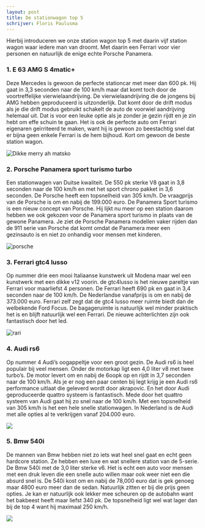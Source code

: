 ```yaml
---
layout: post
title: De stationwagon top 5
schrijver: Floris Paulusma
---
```

Hierbij introduceren we onze station wagon top 5 met daarin vijf station wagon waar iedere man van droomt. Met daarin een Ferrari voor vier personen en natuurlijk de enige echte Porsche Panamera.

### 1. E 63 AMG S 4matic+
Deze Mercedes is gewoon de perfecte stationcar met meer dan 600 pk. Hij gaat in 3,3 seconden naar de 100 km/h  maar dat komt toch door de voortreffelijke vierwielaandrijving. De vierwielaandrijving die de jongens bij AMG hebben geproduceerd is uitzonderlijk. Dat komt door de drift modus als je die drift modus gebruikt schakelt de auto de voorwiel aandrijving helemaal uit. Dat is voor een leuke optie als je zonder je gezin rijdt en je zin hebt om effe schuin te gaan. Het is ook de perfecte auto om Ferrari eigenaren geïrriteerd te maken, want hij is gewoon zo beestachtig snel dat er bijna geen enkele Ferrari is de hem bijhoud. Kort om gewoon de beste station wagon.

![Dikke merry ah matsko](http://images.car.bauercdn.com/pagefiles/69646/mercedese63estate_01.jpg)

### 2. Porsche Panamera sport turismo turbo
Een stationwagen van Duitse kwaliteit. De 550 pk sterke V8 gaat in 3,8 seconden naar de 100 km/h en met het sport chrono pakket in 3,6 seconden. De Porsche heeft een topsnelheid van 305 km/h. De vraagprijs van de Porsche is om en nabij de 199.000 euro. De Panamera Sport turismo is een nieuw concept van Porsche. Hij lijkt nu meer op een station daarom hebben we ook gekozen voor de Panamera sport turismo in plaats van de gewone Panamera. Je ziet de Porsche Panamera modellen vaker rijden dan de 911 serie van Porsche dat komt omdat de Panamera meer een gezinsauto is en niet zo onhandig voor mensen met kinderen.

![porsche](https://storage.googleapis.com/gtspirit/uploads/2017/07/Porsche-Panamera-Turbo-Sport-Turismo-23.jpg)

### 3. Ferrari gtc4 lusso
Op nummer drie een mooi Italiaanse kunstwerk uit Modena maar wel een kunstwerk met een dikke v12 voorin. de gtc4lusso is het nieuwe pareltje van Ferrari voor maarliefst 4 personen. De Ferrari heeft 690 pk en gaat in 3,4 seconden naar de 100 km/h. De Nederlandse vanafprijs is om en nabij de 373.000 euro. Ferrari zelf zegt dat de gtc4 lusso meer ruimte biedt dan de welbekende Ford Focus. De bagageruimte is natuurlijk wel minder praktisch het is en blijft natuurlijk wel een Ferrari. De nieuwe achterlichten zijn ook fantastisch door het led.

![rari](https://www.topgear.com/sites/default/files/styles/16x9_1280w/public/videos/image/chdgtc4.jpg?itok=nT0LohMB)

### 4. Audi rs6
Op nummer 4 Audi’s oogappeltje voor een groot gezin. De Audi rs6 is heel populair bij veel mensen. Onder de motorkap ligt een 4,0 liter v8 met twee turbo’s. De motor levert om en nabij de 6oopk op en rijdt in 3,7 seconden naar de 100 km/h. Als je er nog een paar centen bij legt krijg je een Audi rs6 performance uitlaat die geleverd wordt door akrapovic. En het door Audi geproduceerde quattro systeem is fantastisch. Mede door het quattro systeem van Audi gaat hij zo snel naar de 100 km/h. Met een topsnelheid van 305 km/h is het een hele snelle stationwagen.  In Nederland is de Audi met alle opties al te verkrijgen vanaf 204.000 euro.

![](https://i2-prod.mirror.co.uk/incoming/article9050278.ece/ALTERNATES/s615/Screen-Shot-2016-10-15-at-104211.png)

### 5. Bmw 540i
De mannen van Bmw hebben niet zo iets wat heel snel gaat en echt geen hardcore station. Ze hebben een luxe en wat snellere station van de 5-serie. De Bmw 540i met de 3,0 liter sterke v6. Het is echt een auto voor mensen met een druk leven die een snelle auto willen maar ook weer niet een die absurd snel is. De 540i kost om en nabij de 78,000 euro dat is gek genoeg maar 4800 euro meer dan de sedan. Natuurlijk zitten er bij die prijs geen opties. Je kan er natuurlijk ook lekker mee scheuren op de autobahn want het bakbeest heeft maar liefst 340 pk. De topsnelheid ligt wel wat lager dan bij de top 4 want hij maximaal 250 km/h.

![](https://media.autoweek.nl/m/ovqy5ygbfzd9_480.jpg)
